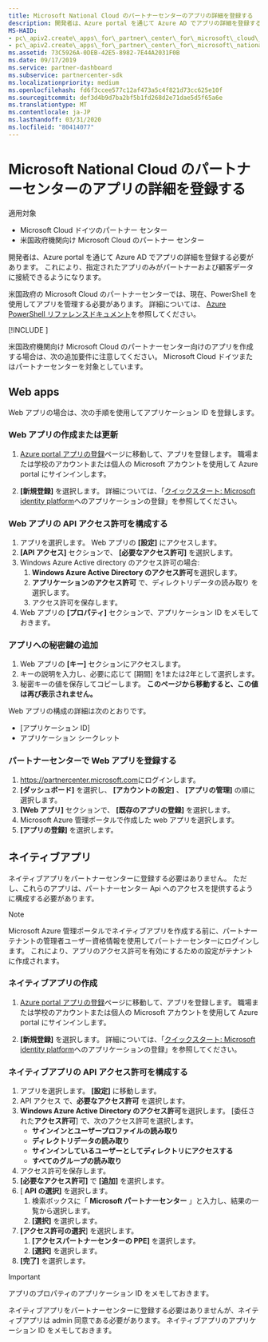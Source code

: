 ```yaml
---
title: Microsoft National Cloud のパートナーセンターのアプリの詳細を登録する
description: 開発者は、Azure portal を通じて Azure AD でアプリの詳細を登録する必要があります。 これにより、指定されたアプリのみがパートナーおよび顧客データに接続できるようになります。
MS-HAID:
- pc\_apiv2.create\_apps\_for\_partner\_center\_for\_microsoft\_cloud\_germany
- pc\_apiv2.create\_apps\_for\_partner\_center\_for\_microsoft\_national\_clouds
ms.assetid: 73C5926A-0DEB-42E5-8982-7E44A2031F0B
ms.date: 09/17/2019
ms.service: partner-dashboard
ms.subservice: partnercenter-sdk
ms.localizationpriority: medium
ms.openlocfilehash: fd6f3ccee577c12af473a5c4f821d73cc625e10f
ms.sourcegitcommit: def3d4b9d7ba2bf5b1fd268d2e71dae5d5f65a6e
ms.translationtype: MT
ms.contentlocale: ja-JP
ms.lasthandoff: 03/31/2020
ms.locfileid: "80414077"
---
```

# <a name="register-app-details-for-partner-center-for-microsoft-national-cloud"></a>Microsoft National Cloud のパートナーセンターのアプリの詳細を登録する

適用対象

- Microsoft Cloud ドイツのパートナー センター
- 米国政府機関向け Microsoft Cloud のパートナー センター

開発者は、Azure portal を通じて Azure AD でアプリの詳細を登録する必要があります。 これにより、指定されたアプリのみがパートナーおよび顧客データに接続できるようになります。

米国政府の Microsoft Cloud のパートナーセンターでは、現在、PowerShell を使用してアプリを管理する必要があります。 詳細については、 [Azure PowerShell リファレンスドキュメント](https://docs.microsoft.com/powershell/module/Azuread/?view=azureadps-2.0#applications)を参照してください。

[!INCLUDE [<Partner Center PowerShell module support details>](<../includes/powershell-module-support.md>)]

米国政府機関向け Microsoft Cloud のパートナーセンター向けのアプリを作成する場合は、次の追加要件に注意してください。 Microsoft Cloud ドイツまたはパートナーセンターを対象としています。

## <a name="web-apps"></a>Web apps

Web アプリの場合は、次の手順を使用してアプリケーション ID を登録します。

### <a name="create-or-update-web-app"></a>Web アプリの作成または更新

1. [Azure portal アプリの登録](https://go.microsoft.com/fwlink/?linkid=2083908)ページに移動して、アプリを登録します。 職場または学校のアカウントまたは個人の Microsoft アカウントを使用して Azure portal にサインインします。

2. **[新規登録]** を選択します。 詳細については、「[クイックスタート: Microsoft identity platform](https://docs.microsoft.com/azure/active-directory/develop/quickstart-register-app)へのアプリケーションの登録」を参照してください。

### <a name="configure-api-access-permissions-for-web-app"></a>Web アプリの API アクセス許可を構成する

1. アプリを選択します。 Web アプリの **[設定]** にアクセスします。
2. **[API アクセス]** セクションで、 **[必要なアクセス許可]** を選択します。
3. Windows Azure Active directory のアクセス許可の場合:
    1. **Windows Azure Active Directory のアクセス許可**を選択します。
    2. **アプリケーションのアクセス許可** で、ディレクトリデータの読み取り を選択します。
    3. アクセス許可を保存します。
4. Web アプリの **[プロパティ]** セクションで、アプリケーション ID をメモしておきます。

### <a name="add-a-secret-key-to-your-app"></a>アプリへの秘密鍵の追加

1. Web アプリの **[キー]** セクションにアクセスします。
2. キーの説明を入力し、必要に応じて [期間] を1または2年として選択します。
3. 秘密キーの値を保存してコピーします。 **このページから移動すると、この値は再び表示されません。**

Web アプリの構成の詳細は次のとおりです。

- [アプリケーション ID]
- アプリケーション シークレット

### <a name="register-the-web-app-in-partner-center"></a>パートナーセンターで Web アプリを登録する

1. <https://partnercenter.microsoft.com>にログインします。
2. **[ダッシュボード]** を選択し、 **[アカウントの設定]** 、 **[アプリの管理]** の順に選択します。
3. **[Web アプリ]** セクションで、 **[既存のアプリの登録]** を選択します。
4. Microsoft Azure 管理ポータルで作成した web アプリを選択します。
5. **[アプリの登録]** を選択します。

## <a name="native-apps"></a>ネイティブアプリ

ネイティブアプリをパートナーセンターに登録する必要はありません。 ただし、これらのアプリは、パートナーセンター Api へのアクセスを提供するように構成する必要があります。

>[!NOTE]
>Microsoft Azure 管理ポータルでネイティブアプリを作成する前に、パートナーテナントの管理者ユーザー資格情報を使用してパートナーセンターにログインします。 これにより、アプリのアクセス許可を有効にするための設定がテナントに作成されます。

### <a name="create-native-app"></a>ネイティブアプリの作成

1. [Azure portal アプリの登録](https://go.microsoft.com/fwlink/?linkid=2083908)ページに移動して、アプリを登録します。 職場または学校のアカウントまたは個人の Microsoft アカウントを使用して Azure portal にサインインします。

2. **[新規登録]** を選択します。 詳細については、「[クイックスタート: Microsoft identity platform](https://docs.microsoft.com/azure/active-directory/develop/quickstart-register-app)へのアプリケーションの登録」を参照してください。

### <a name="configure-api-access-permissions-for-native-app"></a>ネイティブアプリの API アクセス許可を構成する

1. アプリを選択します。 **[設定]** に移動します。
2. API アクセス で、**必要なアクセス許可** を選択します。
3. **Windows Azure Active Directory のアクセス許可**を選択します。 [委任された**アクセス許可**] で、次のアクセス許可を選択します。
    - **サインインとユーザープロファイルの読み取り**
    - **ディレクトリデータの読み取り**
    - **サインインしているユーザーとしてディレクトリにアクセスする**
    - **すべてのグループの読み取り**
4. アクセス許可を保存します。
5. **[必要なアクセス許可]** で **[追加]** を選択します。
6. [ **API の選択]** を選択します。
    1. 検索ボックスに「 **Microsoft パートナーセンター** 」と入力し、結果の一覧から選択します。
    2. **[選択]** を選択します。
7. **[アクセス許可の選択**] を選択します。
    1. **[アクセスパートナーセンターの PPE]** を選択します。
    2. **[選択]** を選択します。
8. **[完了]** を選択します。

>[!IMPORTANT]
> アプリのプロパティのアプリケーション ID をメモしておきます。

ネイティブアプリをパートナーセンターに登録する必要はありませんが、ネイティブアプリは admin 同意である必要があります。 ネイティブアプリのアプリケーション ID をメモしておきます。